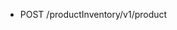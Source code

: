 <!--
    ATTENTION: This file was generated via gradle!
               Do NOT manually edit this file! Any such changes will be overwritten!
-->

* POST /productInventory/v1/product
